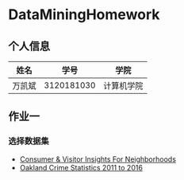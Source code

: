 # DataMiningHomework

## 个人信息

|  姓名  |    学号    |    学院    |
| :----: | :--------: | :--------: |
| 万凯斌 | 3120181030 | 计算机学院 |



## 作业一

### 选择数据集

- [Consumer & Visitor Insights For Neighborhoods](https://www.kaggle.com/safegraph/visit-patterns-by-census-block-group)
- [Oakland Crime Statistics 2011 to 2016](https://www.kaggle.com/cityofoakland/oakland-crime-statistics-2011-to-2016)



